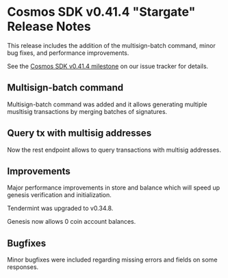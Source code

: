# Cosmos SDK v0.41.4 "Stargate" Release Notes

This release includes the addition of the multisign-batch command, minor bug fixes, and performance improvements.

See the [Cosmos SDK v0.41.4 milestone](https://github.com/cosmos/cosmos-sdk/milestone/40?closed=1) on our issue tracker for details.

## Multisign-batch command

Multisign-batch command was added and it allows generating multiple musltisig transactions by merging batches of signatures.

## Query tx with multisig addresses

Now the rest endpoint allows to query transactions with multisig addresses.

## Improvements

Major performance improvements in store and balance which will speed up genesis verification and initialization.

Tendermint was upgraded to v0.34.8.

Genesis now allows 0 coin account balances.

## Bugfixes

Minor bugfixes were included regarding missing errors and fields on some responses.

